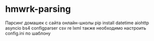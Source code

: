 # hmwrk-parsing
Парсинг домашек с сайта онлайн-школы
pip install datetime aiohttp asyncio bs4 configparser csv re lxml
также необходимо настроить config.ini по шаблону
